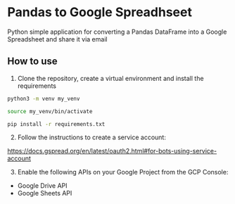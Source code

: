 # Pandas to Google Spreadhseet
Python simple application for converting a Pandas DataFrame into a Google Spreadsheet and share it via email

## How to use


1. Clone the repository, create a virtual environment and install the requirements


```bash
python3 -m venv my_venv
```

```bash
source my_venv/bin/activate
```

```bash
pip install -r requirements.txt
```

2. Follow the instructions to create a service account:

https://docs.gspread.org/en/latest/oauth2.html#for-bots-using-service-account

3. Enable the following APIs on your Google Project from the GCP Console:
- Google Drive API
- Google Sheets API